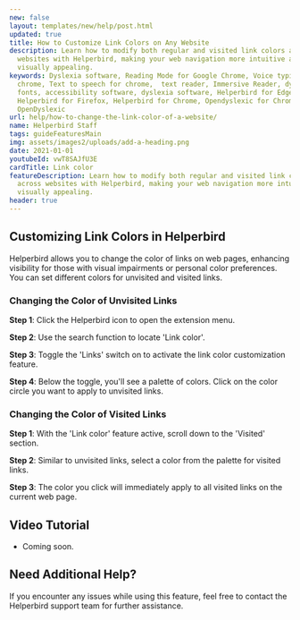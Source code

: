 ```yaml
---
new: false
layout: templates/new/help/post.html
updated: true
title: How to Customize Link Colors on Any Website
description: Learn how to modify both regular and visited link colors across
  websites with Helperbird, making your web navigation more intuitive and
  visually appealing.
keywords: Dyslexia software, Reading Mode for Google Chrome, Voice typing for
  chrome, Text to speech for chrome,  text reader, Immersive Reader, dyslexia
  fonts, accessibility software, dyslexia software, Helperbird for Edge,
  Helperbird for Firefox, Helperbird for Chrome, Opendyslexic for Chrome,
  OpenDyslexic
url: help/how-to-change-the-link-color-of-a-website/
name: Helperbird Staff
tags: guideFeaturesMain
img: assets/images2/uploads/add-a-heading.png
date: 2021-01-01
youtubeId: vwT8SAJfU3E
cardTitle: Link color
featureDescription: Learn how to modify both regular and visited link colors
  across websites with Helperbird, making your web navigation more intuitive and
  visually appealing.
header: true
---
```


## Customizing Link Colors in Helperbird

Helperbird allows you to change the color of links on web pages, enhancing visibility for those with visual impairments or personal color preferences. You can set different colors for unvisited and visited links.

### Changing the Color of Unvisited Links

**Step 1**: Click the Helperbird icon to open the extension menu.

**Step 2**: Use the search function to locate 'Link color'.

**Step 3**: Toggle the 'Links' switch on to activate the link color customization feature.

**Step 4**: Below the toggle, you'll see a palette of colors. Click on the color circle you want to apply to unvisited links.

### Changing the Color of Visited Links

**Step 1**: With the 'Link color' feature active, scroll down to the 'Visited' section.

**Step 2**: Similar to unvisited links, select a color from the palette for visited links.

**Step 3**: The color you click will immediately apply to all visited links on the current web page.



## Video Tutorial

- Coming soon.

## Need Additional Help?

If you encounter any issues while using this feature, feel free to contact the Helperbird support team for further assistance.
